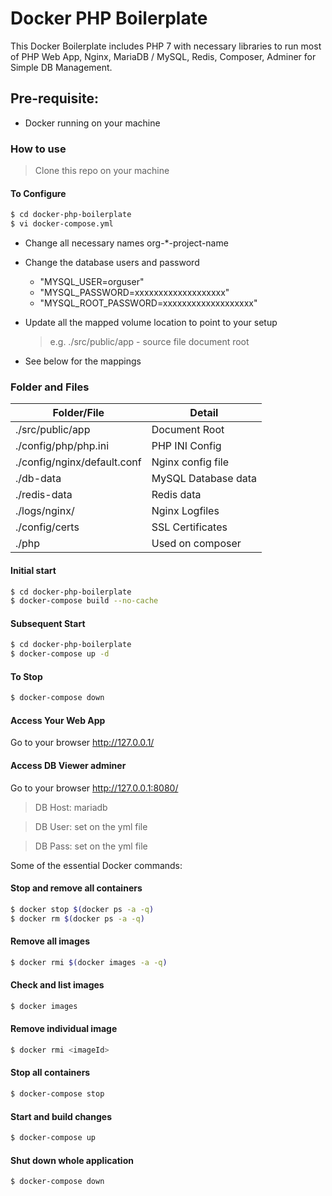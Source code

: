 # Docker PHP Boilerplate

This Docker Boilerplate includes PHP 7 with necessary libraries to run most of PHP Web App, Nginx, MariaDB / MySQL, Redis, Composer, Adminer for Simple DB Management.

## Pre-requisite: 
 - Docker running on your machine

### How to use
> Clone this repo on your machine

#### To Configure
```sh
$ cd docker-php-boilerplate
$ vi docker-compose.yml
```
  - Change all necessary names org-*-project-name
  - Change the database users and password
       - "MYSQL_USER=orguser"
       - "MYSQL_PASSWORD=xxxxxxxxxxxxxxxxxxx"
       - "MYSQL_ROOT_PASSWORD=xxxxxxxxxxxxxxxxxxx"

   - Update all the mapped volume location to point to your setup
     > e.g.  ./src/public/app - source file document root
 
   - See below for the mappings

### Folder and Files
| Folder/File | Detail |
| ------ | ------ |
| ./src/public/app | Document Root |
| ./config/php/php.ini | PHP INI Config |
| ./config/nginx/default.conf | Nginx config file |
| ./db-data | MySQL Database data |
| ./redis-data | Redis data |
| ./logs/nginx/ | Nginx Logfiles |
| ./config/certs | SSL Certificates |
| ./php | Used on composer |

#### Initial start
```sh
$ cd docker-php-boilerplate
$ docker-compose build --no-cache
```

#### Subsequent Start
```sh
$ cd docker-php-boilerplate
$ docker-compose up -d
```

#### To Stop
```sh
$ docker-compose down
```

#### Access Your Web App
Go to your browser http://127.0.0.1/

#### Access DB Viewer adminer
Go to your browser http://127.0.0.1:8080/

> DB Host: mariadb

> DB User: set on the yml file

> DB Pass: set on the yml file

Some of the essential Docker commands:


#### Stop and remove all containers
```sh
$ docker stop $(docker ps -a -q)
$ docker rm $(docker ps -a -q)
```
#### Remove all images
```sh
$ docker rmi $(docker images -a -q)
```

#### Check and list images
```sh
$ docker images
```

#### Remove individual image
```sh
$ docker rmi <imageId>
```

#### Stop all containers
```sh
$ docker-compose stop
```

#### Start and build changes
```sh
$ docker-compose up
```

#### Shut down whole application
```sh
$ docker-compose down
```

